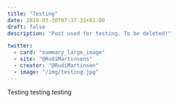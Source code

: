 ```yaml
---
title: "Testing"
date: 2019-03-30T07:37:33+01:00
draft: false
description: "Post used for testing. To be deleted!"

twitter:
  - card: "summary_large_image"
  - site: "@RudiMartinsens"
  - creator: "@RudiMartinsen"
  - image: "/img/testing.jpg"
---
```


Testing testing testing

<!-- {{< figure src="/img/testing.jpg" >}} -->